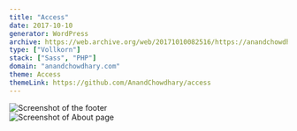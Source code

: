 ```yaml
---
title: "Access"
date: 2017-10-10
generator: WordPress
archive: https://web.archive.org/web/20171010082516/https://anandchowdhary.com/
type: ["Vollkorn"]
stack: ["Sass", "PHP"]
domain: "anandchowdhary.com"
theme: Access
themeLink: https://github.com/AnandChowdhary/access
---
```


<div class="image shadow"><img alt="Screenshot of the footer" src="/images/versions/access/home-full.png"></div>
<div class="image shadow"><img alt="Screenshot of About page" src="/images/versions/access/about.png"></div>
